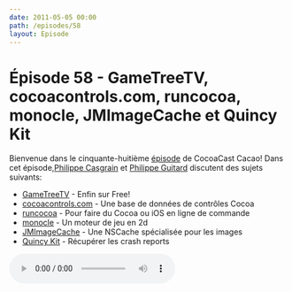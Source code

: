 ```yaml
---
date: 2011-05-05 00:00
path: /episodes/58
layout: Episode
---
```

# Épisode 58 - GameTreeTV, cocoacontrols.com, runcocoa, monocle, JMImageCache et Quincy Kit
<p>Bienvenue dans le cinquante-huitième <a href="https://cacaocast.com/media/cacaocast_58.mp3" title="CocoaCast Cacao Episode 58">épisode</a> de CocoaCast Cacao! Dans cet épisode,<a href="http://www.twitter.com/philippec" title="Philippe Casgrain sur Twitter">Philippe Casgrain</a> et <a href="http://www.twitter.com/philippeguitard" title="Philippe Guitard sur Twitter">Philippe Guitard</a> discutent des sujets suivants:</p>
<ul><li><a href="http://www.universfreebox.com/article13906.html" title="GameTreeTV">GameTreeTV</a> - Enfin sur Free!</li>
<li><a href="http://cocoacontrols.com/" title="cocoacontrols.com">cocoacontrols.com</a> - Une base de données de contrôles Cocoa</li>
<li><a href="http://atastypixel.com/blog/objective-c-cocoa-on-the-command-line" title="runcocoa">runcocoa</a> - Pour faire du Cocoa ou iOS en ligne de commande</li>
<li><a href="https://github.com/zaphire/Monocle-Engine" title="monocle">monocle</a> - Un moteur de jeu en 2d</li>
<li><a href="https://github.com/jakemarsh/JMImageCache" title="JMImageCache">JMImageCache</a> - Une NSCache spécialisée pour les images</li>
<li><a href="http://quincykit.net/" title="Quincy Kit">Quincy Kit</a> - Récupérer les crash reports</li>
</ul>
<p><audio controls><source src="https://cacaocast.com/media/cacaocast_58.mp3" type="audio/mpeg"><source src="https://cacaocast.com/media/cacaocast_58.mp3" type="audio/mp4">Votre navigateur ne supporte pas l'élément audio / Your browser does not support the audio element.</audio></p>
